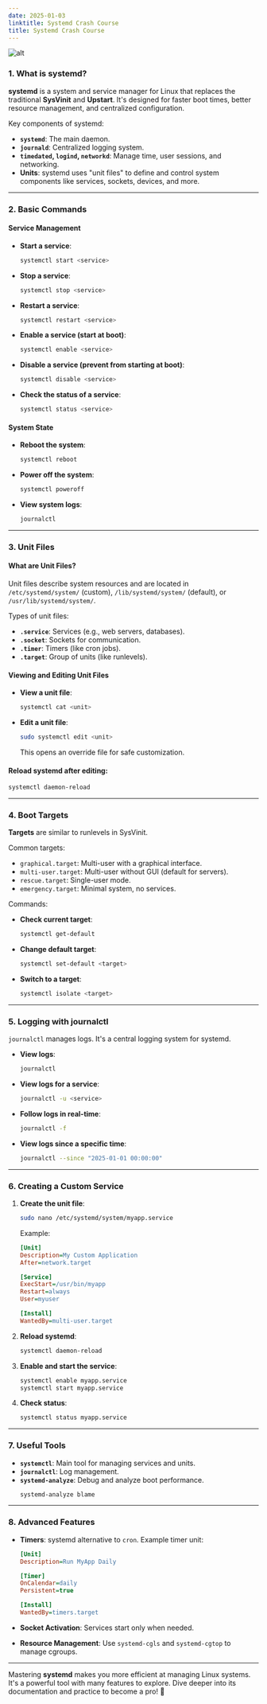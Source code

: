 ```yaml
---
date: 2025-01-03
linktitle: Systemd Crash Course
title: Systemd Crash Course
---
```

![alt](/data-center-infrastructure.jpeg)
### **1. What is systemd?**
**systemd** is a system and service manager for Linux that replaces the traditional **SysVinit** and **Upstart**. It's designed for faster boot times, better resource management, and centralized configuration.

Key components of systemd:
- **`systemd`**: The main daemon.
- **`journald`**: Centralized logging system.
- **`timedated`, `logind`, `networkd`**: Manage time, user sessions, and networking.
- **Units**: systemd uses "unit files" to define and control system components like services, sockets, devices, and more.

---

### **2. Basic Commands**

#### **Service Management**
- **Start a service**:
  ```bash
  systemctl start <service>
  ```
- **Stop a service**:
  ```bash
  systemctl stop <service>
  ```
- **Restart a service**:
  ```bash
  systemctl restart <service>
  ```
- **Enable a service (start at boot)**:
  ```bash
  systemctl enable <service>
  ```
- **Disable a service (prevent from starting at boot)**:
  ```bash
  systemctl disable <service>
  ```
- **Check the status of a service**:
  ```bash
  systemctl status <service>
  ```

#### **System State**
- **Reboot the system**:
  ```bash
  systemctl reboot
  ```
- **Power off the system**:
  ```bash
  systemctl poweroff
  ```
- **View system logs**:
  ```bash
  journalctl
  ```

---

### **3. Unit Files**

#### **What are Unit Files?**
Unit files describe system resources and are located in `/etc/systemd/system/` (custom), `/lib/systemd/system/` (default), or `/usr/lib/systemd/system/`.

Types of unit files:
- **`.service`**: Services (e.g., web servers, databases).
- **`.socket`**: Sockets for communication.
- **`.timer`**: Timers (like cron jobs).
- **`.target`**: Group of units (like runlevels).

#### **Viewing and Editing Unit Files**
- **View a unit file**:
  ```bash
  systemctl cat <unit>
  ```
- **Edit a unit file**:
  ```bash
  sudo systemctl edit <unit>
  ```
  This opens an override file for safe customization.

#### **Reload systemd after editing**:
  ```bash
  systemctl daemon-reload
  ```

---

### **4. Boot Targets**
**Targets** are similar to runlevels in SysVinit.

Common targets:
- `graphical.target`: Multi-user with a graphical interface.
- `multi-user.target`: Multi-user without GUI (default for servers).
- `rescue.target`: Single-user mode.
- `emergency.target`: Minimal system, no services.

Commands:
- **Check current target**:
  ```bash
  systemctl get-default
  ```
- **Change default target**:
  ```bash
  systemctl set-default <target>
  ```
- **Switch to a target**:
  ```bash
  systemctl isolate <target>
  ```

---

### **5. Logging with journalctl**
`journalctl` manages logs. It's a central logging system for systemd.

- **View logs**:
  ```bash
  journalctl
  ```
- **View logs for a service**:
  ```bash
  journalctl -u <service>
  ```
- **Follow logs in real-time**:
  ```bash
  journalctl -f
  ```
- **View logs since a specific time**:
  ```bash
  journalctl --since "2025-01-01 00:00:00"
  ```

---

### **6. Creating a Custom Service**

1. **Create the unit file**:
   ```bash
   sudo nano /etc/systemd/system/myapp.service
   ```
   Example:
   ```ini
   [Unit]
   Description=My Custom Application
   After=network.target

   [Service]
   ExecStart=/usr/bin/myapp
   Restart=always
   User=myuser

   [Install]
   WantedBy=multi-user.target
   ```

2. **Reload systemd**:
   ```bash
   systemctl daemon-reload
   ```

3. **Enable and start the service**:
   ```bash
   systemctl enable myapp.service
   systemctl start myapp.service
   ```

4. **Check status**:
   ```bash
   systemctl status myapp.service
   ```

---

### **7. Useful Tools**
- **`systemctl`**: Main tool for managing services and units. 
- **`journalctl`**: Log management. 
- **`systemd-analyze`**: Debug and analyze boot performance. 
  ```bash
  systemd-analyze blame
  ```

---

### **8. Advanced Features**
- **Timers**: systemd alternative to `cron`. 
  Example timer unit:
  ```ini
  [Unit]
  Description=Run MyApp Daily

  [Timer]
  OnCalendar=daily
  Persistent=true

  [Install]
  WantedBy=timers.target
  ```

- **Socket Activation**: Services start only when needed. 
- **Resource Management**: Use `systemd-cgls` and `systemd-cgtop` to manage cgroups. 

---

Mastering **systemd** makes you more efficient at managing Linux systems. It's a powerful tool with many features to explore. Dive deeper into its documentation and practice to become a pro! 🚀
